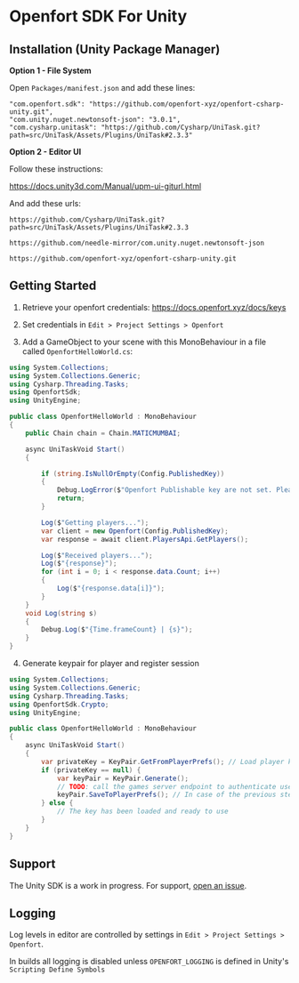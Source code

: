 # Openfort SDK For Unity

## Installation (Unity Package Manager)

**Option 1 - File System**

Open `Packages/manifest.json` and add these lines:

```
"com.openfort.sdk": "https://github.com/openfort-xyz/openfort-csharp-unity.git",
"com.unity.nuget.newtonsoft-json": "3.0.1",
"com.cysharp.unitask": "https://github.com/Cysharp/UniTask.git?path=src/UniTask/Assets/Plugins/UniTask#2.3.3"
```

**Option 2 - Editor UI**

Follow these instructions:

https://docs.unity3d.com/Manual/upm-ui-giturl.html

And add these urls:

`https://github.com/Cysharp/UniTask.git?path=src/UniTask/Assets/Plugins/UniTask#2.3.3`

`https://github.com/needle-mirror/com.unity.nuget.newtonsoft-json`

`https://github.com/openfort-xyz/openfort-csharp-unity.git`


## Getting Started

1. Retrieve your openfort credentials: https://docs.openfort.xyz/docs/keys

2. Set credentials in `Edit > Project Settings > Openfort`

3. Add a GameObject to your scene with this MonoBehaviour in a file called `OpenfortHelloWorld.cs`:

```csharp
using System.Collections;
using System.Collections.Generic;
using Cysharp.Threading.Tasks;
using OpenfortSdk;
using UnityEngine;

public class OpenfortHelloWorld : MonoBehaviour
{
    public Chain chain = Chain.MATICMUMBAI;

    async UniTaskVoid Start()
    {

        if (string.IsNullOrEmpty(Config.PublishedKey))
        {
            Debug.LogError($"Openfort Publishable key are not set. Please set them in Edit > Project Settings > Openfort");
            return;
        }

        Log($"Getting players...");
        var client = new Openfort(Config.PublishedKey);
        var response = await client.PlayersApi.GetPlayers();

        Log($"Received players...");
        Log($"{response}");
        for (int i = 0; i < response.data.Count; i++)
        {
            Log($"{response.data[i]}");
        }
    }
    void Log(string s)
    {
        Debug.Log($"{Time.frameCount} | {s}");
    }
}
```

4. Generate keypair for player and register session

```csharp
using System.Collections;
using System.Collections.Generic;
using Cysharp.Threading.Tasks;
using OpenfortSdk.Crypto;
using UnityEngine;

public class OpenfortHelloWorld : MonoBehaviour
{
    async UniTaskVoid Start()
    {
        var privateKey = KeyPair.GetFromPlayerPrefs(); // Load player key from Player prefs
        if (privateKey == null) {
            var keyPair = KeyPair.Generate();
            // TODO: call the games server endpoint to authenticate user and create session in openfort with keyPair.PublicBase64
            keyPair.SaveToPlayerPrefs(); // In case of the previous step success save the key 
        } else {
            // The key has been loaded and ready to use
        }
    }
}
```
## Support

The Unity SDK is a work in progress. For support, [open an issue](https://github.com/openfort-xyz/openfort-csharp-unity/issues).


## Logging

Log levels in editor are controlled by settings in `Edit > Project Settings > Openfort`.

In builds all logging is disabled unless `OPENFORT_LOGGING` is defined in Unity's `Scripting Define Symbols`